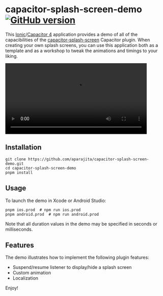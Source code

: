 <div class="markdown-body">

# capacitor-splash-screen-demo&nbsp;&nbsp;[![GitHub version](https://badge.fury.io/gh/aparajita%2Fcapacitor-splash-screen-demo.svg)](https://badge.fury.io/gh/aparajita%2Fcapacitor-splash-screen-demo)

This [Ionic](https://ionicframework.com)/[Capacitor 4](https://capacitorjs.com) application provides a demo of all of the capacibilities of the [capacitor-splash-screen](https://github.com/aparajita/capacitor-splash-screen) Capacitor plugin. When creating your own splash screens, you can use this application both as a template and as a workshop to tweak the animations and timings to your liking.

<video src="https://user-images.githubusercontent.com/22218/193976312-fbbddb68-d59c-4368-9af3-2503473c0eb5.mov
" width="444" />

## Installation

```shell
git clone https://github.com/aparajita/capacitor-splash-screen-demo.git
cd capacitor-splash-screen-demo
pnpm install
```

## Usage

To launch the demo in Xcode or Android Studio:

```shell
pnpm ios.prod  # npm run ios.prod
pnpm android.prod  # npm run android.prod
```

Note that all duration values in the demo may be specified in seconds or milliseconds.

## Features

The demo illustrates how to implement the following plugin features:

- Suspend/resume listener to display/hide a splash screen
- Custom animation
- Localization

Enjoy!

</div>
